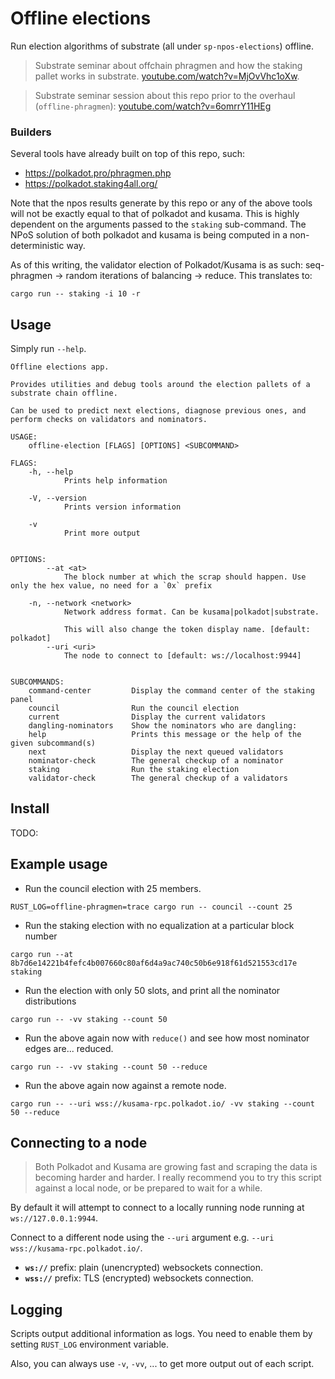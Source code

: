 # Offline elections

Run election algorithms of substrate (all under `sp-npos-elections`) offline.

> Substrate seminar about offchain phragmen and how the staking pallet works in substrate. [youtube.com/watch?v=MjOvVhc1oXw](https://www.youtube.com/watch?v=MjOvVhc1oXw).

> Substrate seminar session about this repo prior to the overhaul (`offline-phragmen`):
> [youtube.com/watch?v=6omrrY11HEg](youtube.com/watch?v=6omrrY11HEg)


### Builders

Several tools have already built on top of this repo, such:

- https://polkadot.pro/phragmen.php
- https://polkadot.staking4all.org/

Note that the npos results generate by this repo or any of the above tools will not be exactly equal
to that of polkadot and kusama. This is highly dependent on the arguments passed to the `staking`
sub-command. The NPoS solution of both polkadot and kusama is being computed in a non-deterministic
way.

As of this writing, the validator election of Polkadot/Kusama is as such: seq-phragmen -> random
iterations of balancing -> reduce. This translates to:

```
cargo run -- staking -i 10 -r
```

## Usage

Simply run `--help`.

```
Offline elections app.

Provides utilities and debug tools around the election pallets of a substrate chain offline.

Can be used to predict next elections, diagnose previous ones, and perform checks on validators and nominators.

USAGE:
    offline-election [FLAGS] [OPTIONS] <SUBCOMMAND>

FLAGS:
    -h, --help
            Prints help information

    -V, --version
            Prints version information

    -v
            Print more output


OPTIONS:
        --at <at>
            The block number at which the scrap should happen. Use only the hex value, no need for a `0x` prefix

    -n, --network <network>
            Network address format. Can be kusama|polkadot|substrate.

            This will also change the token display name. [default: polkadot]
        --uri <uri>
            The node to connect to [default: ws://localhost:9944]


SUBCOMMANDS:
    command-center         Display the command center of the staking panel
    council                Run the council election
    current                Display the current validators
    dangling-nominators    Show the nominators who are dangling:
    help                   Prints this message or the help of the given subcommand(s)
    next                   Display the next queued validators
    nominator-check        The general checkup of a nominator
    staking                Run the staking election
    validator-check        The general checkup of a validators
```
## Install

TODO:

## Example usage

- Run the council election with 25 members.

```
RUST_LOG=offline-phragmen=trace cargo run -- council --count 25
```

- Run the staking election with no equalization at a particular block number

```
cargo run --at 8b7d6e14221b4fefc4b007660c80af6d4a9ac740c50b6e918f61d521553cd17e staking
```

- Run the election with only 50 slots, and print all the nominator distributions

```
cargo run -- -vv staking --count 50
```

- Run the above again now with `reduce()` and see how most nominator edges are... reduced.

```
cargo run -- -vv staking --count 50 --reduce
```

- Run the above again now against a remote node.

```
cargo run -- --uri wss://kusama-rpc.polkadot.io/ -vv staking --count 50 --reduce
```

## Connecting to a node

> Both Polkadot and Kusama are growing fast and scraping the data is becoming harder and harder. I
> really recommend you to try this script against a local node, or be prepared to wait for a while.

By default it will attempt to connect to a locally running node running at `ws://127.0.0.1:9944`.

Connect to a different node using the `--uri` argument e.g. `--uri wss://kusama-rpc.polkadot.io/`.

- **`ws://`** prefix: plain (unencrypted) websockets connection.
- **`wss://`** prefix: TLS (encrypted) websockets connection.

## Logging

Scripts output additional information as logs. You need to enable them by setting `RUST_LOG`
environment variable.

Also, you can always use `-v`, `-vv`, ... to get more output out of each script.
